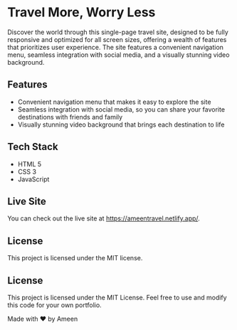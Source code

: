 <h1>Travel More, Worry Less</h1>

<p>Discover the world through this single-page travel site, designed to be fully responsive and optimized for all screen sizes, offering a wealth of features that prioritizes user experience. The site features a convenient navigation menu, seamless integration with social media, and a visually stunning video background.</p>
    
<h2>Features</h2>
<ul>
<li>Convenient navigation menu that makes it easy to explore the site</li>
<li>Seamless integration with social media, so you can share your favorite destinations with friends and family</li>
<li>Visually stunning video background that brings each destination to life</li>
</ul>
    
<h2>Tech Stack</h2>
<ul>
<li>HTML 5</li>
<li>CSS 3</li>
<li>JavaScript</li>
</ul>
    
 <h2>Live Site</h2>
<p>You can check out the live site at <a href="https://ameentravel.netlify.app/">https://ameentravel.netlify.app/</a>.</p>
    
<h2>License</h2>
<p>This project is licensed under the MIT license. 
    
        
<h2>License</h2>

<p>This project is licensed under the MIT License. Feel free to use and modify this code for your own portfolio.</p>

<p>Made with ❤ by Ameen</p>

